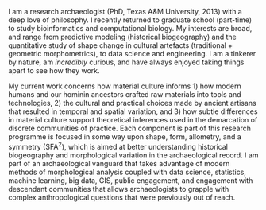 I am a research archaeologist (PhD, Texas A&M University, 2013) with a deep love of philosophy. I recently returned to graduate school (part-time) to study bioinformatics and computational biology. My interests are broad, and range from predictive modeling (historical biogeography) and the quantitative study of shape change in cultural artefacts (traditional + geometric morphometrics), to data science and engineering. I am a tinkerer by nature, am _incredibly_ curious, and have always enjoyed taking things apart to see how they work.

My current work concerns how material culture informs 1) how modern humans and our hominin ancestors crafted raw materials into tools and technologies, 2) the cultural and practical choices made by ancient artisans that resulted in temporal and spatial variation, and 3) how subtle differences in material culture support theoretical inferences used in the demarcation of discrete communities of practice. Each component is part of this research programme is focused in some way upon shape, form, allometry, and a symmetry (SFA<sup>2</sup>), which is aimed at better understanding historical biogeography and morphological variation in the archaeological record. I am part of an archaeological vanguard that takes advantage of modern methods of morphological analysis coupled with data science, statistics, machine learning, big data, GIS, public engagement, and engagement with descendant communities that allows archaeologists to grapple with complex anthropological questions that were previously out of reach.
